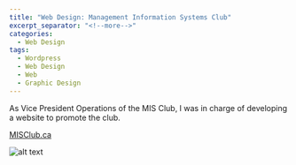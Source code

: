 ```yaml
---
title: "Web Design: Management Information Systems Club"
excerpt_separator: "<!--more-->"
categories:
  - Web Design
tags:
  - Wordpress
  - Web Design
  - Web
  - Graphic Design
---
```


As Vice President Operations of the MIS Club, I was in charge of developing a website to promote the club.

[MISClub.ca](http://MISClub.ca)

![alt text][MISCWebsite]



[MISCWebsite]: /assets/images/MISCWebsite.jpg


 